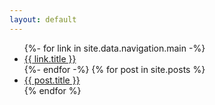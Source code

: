 ```yaml
---
layout: default
---
```



<ul>
    {%- for link in site.data.navigation.main -%}
        <li class="row">
        <a href="{{ link.url | relative_url }}" title="{{ link.description }}">{{ link.title }}</a>
        </li>
    {%- endfor -%}
    {% for post in site.posts %}
        <li class="row">
        <a href="{{ post.permalink }}" title="{{ post.description }}">{{ post.title }}</a>
        </li>
    {% endfor %}
</ul>